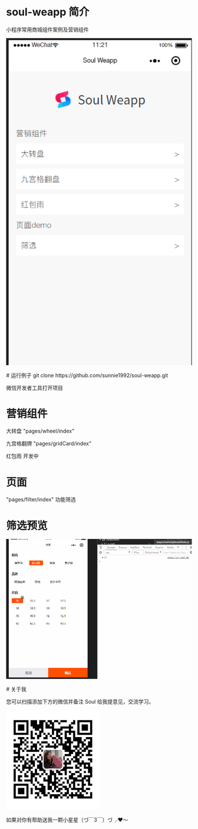 # soul-weapp 简介
小程序常用商城组件案例及营销组件
<p>
  <img src="./index.png" width="600"  style="display:inline;">
</p>
# 运行例子
git clone https://github.com/sunnie1992/soul-weapp.git

微信开发者工具打开项目

#  营销组件
<p>
大转盘  "pages/wheel/index"   
</p>
<p>
九宫格翻牌  "pages/gridCard/index"
</p>
<p>
红包雨   开发中
</p>

# 页面
"pages/filter/index"      功能筛选
# 筛选预览
<p>
  <img src="./page5.gif" width="600"  style="display:inline;">
</p>
# 关于我

您可以扫描添加下方的微信并备注 Soul 给我提意见，交流学习。
<p>
  <img src="./mine.jpg" width="256" style="display:inline;">
</p>
 
如果对你有帮助送我一颗小星星（づ￣3￣）づ╭❤～


